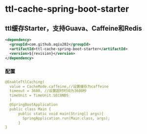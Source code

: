# ttl-cache-spring-boot-starter
## ttl缓存Starter，支持Guava、Caffeine和Redis
```xml
<dependency>
  <groupId>com.github.aqiu202</groupId>
  <artifactId>ttl-cache-spring-boot-starter</artifactId>
  <version>${revision}</version>
</dependency>
```
### 配置
```yaml
@EnableTtlCaching(
  value = CacheMode.caffeine,//设置缓存为caffeine
  timeout = 3600, //设置超时时间为3600秒
  timeUnit = TimeUnit.SECONDS
  )
  @SpringBootApplication
  public class Main {
      public static void main(String[] args){
        SpringApplication.run(Main.class, args);
      }
}
```